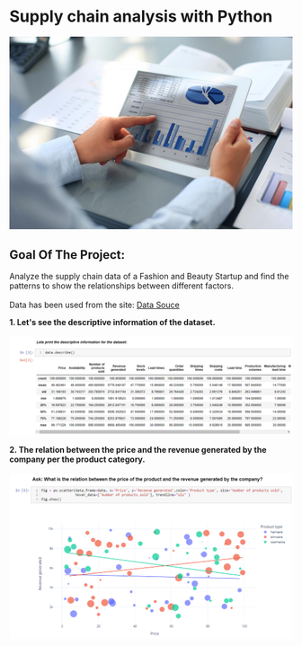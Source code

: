 # Supply chain analysis with Python
 
<img src="./images/supply image.jpg">

## Goal Of The Project:
Analyze the supply chain data of a Fashion and Beauty Startup and find the patterns to show the relationships between different factors.
<br>
<br>
Data has been used from the site: 
<a href='https://statso.io/supply-chain-analysis-case-study/'>Data Souce</a>
<br>

<b>1. Let's see the descriptive information of the dataset. </b>
<br>
<br>
<img src="./images/desc.png">

<b>2. The relation between the price and the revenue generated by the company per the product category. </b>
<br>
<br>
<img src="./images/priceandrevenue.png">